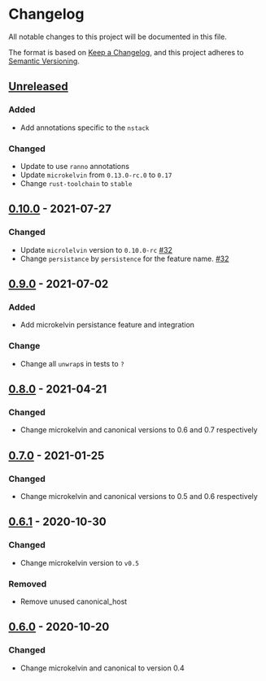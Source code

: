 # Changelog

All notable changes to this project will be documented in this file.

The format is based on [Keep a Changelog](https://keepachangelog.com/en/1.0.0/),
and this project adheres to [Semantic Versioning](https://semver.org/spec/v2.0.0.html).

## [Unreleased]

### Added

- Add annotations specific to the `nstack`

### Changed

- Update to use `ranno` annotations
- Update `microkelvin` from `0.13.0-rc.0` to `0.17`
- Change `rust-toolchain` to `stable`

## [0.10.0] - 2021-07-27

### Changed

- Update `microlelvin` version to `0.10.0-rc` [#32]
- Change `persistance` by `persistence` for the feature name. [#32]

## [0.9.0] - 2021-07-02

### Added

- Add microkelvin persistance feature and integration

### Change

- Change all `unwrap`s in tests to `?`

## [0.8.0] - 2021-04-21

### Changed

- Change microkelvin and canonical versions to 0.6 and 0.7 respectively

## [0.7.0] - 2021-01-25

### Changed

- Change microkelvin and canonical versions to 0.5 and 0.6 respectively

## [0.6.1] - 2020-10-30

### Changed

- Change microkelvin version to `v0.5`

### Removed

- Remove unused canonical_host

## [0.6.0] - 2020-10-20

### Changed

- Change microkelvin and canonical to version 0.4

[unreleased]: https://github.com/dusk-network/nstack/compare/v0.10.0...HEAD
[0.10.0]: https://github.com/dusk-network/nstack/compare/v0.9.0...v0.10.0
[0.9.0]: https://github.com/dusk-network/nstack/compare/v0.8.1...v0.9.0
[0.8.1]: https://github.com/dusk-network/nstack/compare/v0.8.0...v0.8.1
[0.8.0]: https://github.com/dusk-network/nstack/compare/v0.7.0...v0.8.0
[0.7.0]: https://github.com/dusk-network/nstack/compare/v0.6.1...v0.7.0
[0.6.1]: https://github.com/dusk-network/nstack/compare/v0.6.0...v0.6.1
[0.6.0]: https://github.com/dusk-network/nstack/releases/tag/v0.6.0
[#32]: https://github.com/dusk-network/nstack/issues/32

